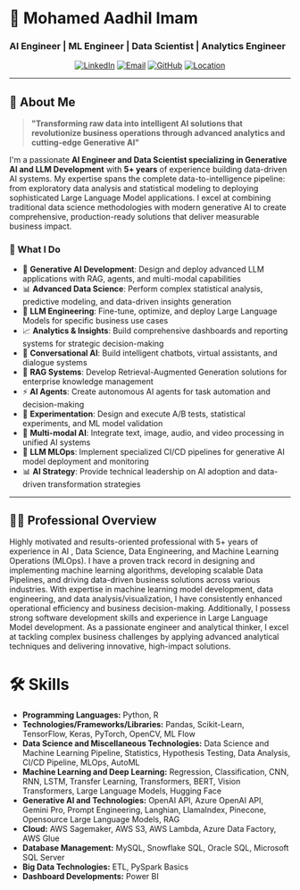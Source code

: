 # 🚀 Mohamed Aadhil Imam
### AI Engineer | ML Engineer | Data Scientist | Analytics Engineer

<div align="center">

[![LinkedIn](https://img.shields.io/badge/LinkedIn-0077B5?style=for-the-badge&logo=linkedin&logoColor=white)](https://linkedin.com/in/aadhil-imam)
[![Email](https://img.shields.io/badge/Email-D14836?style=for-the-badge&logo=gmail&logoColor=white)](mailto:aadhil.imam@gmail.com)
[![GitHub](https://img.shields.io/badge/GitHub-100000?style=for-the-badge&logo=github&logoColor=white)](https://github.com/aadhil96)
[![Location](https://img.shields.io/badge/Dubai-UAE-red?style=for-the-badge&logo=google-maps&logoColor=white)](#)

</div>

---

## 🎯 About Me

> **"Transforming raw data into intelligent AI solutions that revolutionize business operations through advanced analytics and cutting-edge Generative AI"**

I'm a passionate **AI Engineer and Data Scientist specializing in Generative AI and LLM Development** with **5+ years** of experience building data-driven AI systems. My expertise spans the complete data-to-intelligence pipeline: from exploratory data analysis and statistical modeling to deploying sophisticated Large Language Model applications. I excel at combining traditional data science methodologies with modern generative AI to create comprehensive, production-ready solutions that deliver measurable business impact.

### 🌟 What I Do
- 🧠 **Generative AI Development**: Design and deploy advanced LLM applications with RAG, agents, and multi-modal capabilities
- 📊 **Advanced Data Science**: Perform complex statistical analysis, predictive modeling, and data-driven insights generation
- 🔧 **LLM Engineering**: Fine-tune, optimize, and deploy Large Language Models for specific business use cases
- 📈 **Analytics & Insights**: Build comprehensive dashboards and reporting systems for strategic decision-making
- 💬 **Conversational AI**: Build intelligent chatbots, virtual assistants, and dialogue systems
- 🔗 **RAG Systems**: Develop Retrieval-Augmented Generation solutions for enterprise knowledge management
- ⚡ **AI Agents**: Create autonomous AI agents for task automation and decision-making
- 🧪 **Experimentation**: Design and execute A/B tests, statistical experiments, and ML model validation
- 🎨 **Multi-modal AI**: Integrate text, image, audio, and video processing in unified AI systems
- 🚀 **LLM MLOps**: Implement specialized CI/CD pipelines for generative AI model deployment and monitoring
- 📊 **AI Strategy**: Provide technical leadership on AI adoption and data-driven transformation strategies

---

## 🧑‍💻 Professional Overview

Highly motivated and results-oriented professional with 5+ years of experience in AI , Data Science, Data Engineering, and Machine Learning Operations (MLOps). I have a proven track record in designing and implementing machine learning algorithms, developing scalable Data Pipelines, and driving data-driven business solutions across various industries. With expertise in machine learning model development, data engineering, and data analysis/visualization, I have consistently enhanced operational efficiency and business decision-making. Additionally, I possess strong software development skills and experience in Large Language Model development. As a passionate engineer and analytical thinker, I excel at tackling complex business challenges by applying advanced analytical techniques and delivering innovative, high-impact solutions.

# 🛠️ Skills

- **Programming Languages:** Python, R
- **Technologies/Frameworks/Libraries:** Pandas, Scikit-Learn, TensorFlow, Keras, PyTorch, OpenCV, ML Flow
- **Data Science and Miscellaneous Technologies:** Data Science and Machine Learning Pipeline, Statistics, Hypothesis Testing, Data Analysis, CI/CD Pipeline, MLOps, AutoML
- **Machine Learning and Deep Learning:** Regression, Classification, CNN, RNN, LSTM, Transfer Learning, Transformers, BERT, Vision Transformers, Large Language Models, Hugging Face
- **Generative AI and Technologies:** OpenAI API, Azure OpenAI API, Gemini Pro, Prompt Engineering, Langhian, LlamaIndex, Pinecone, Opensource Large Language Models, RAG
- **Cloud:** AWS Sagemaker, AWS S3, AWS Lambda, Azure Data Factory, AWS Glue
- **Database Management:** MySQL, Snowflake SQL, Oracle SQL, Microsoft SQL Server
- **Big Data Technologies:** ETL, PySpark Basics
- **Dashboard Developments:** Power BI


